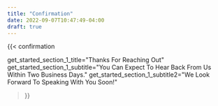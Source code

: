 ```yaml
---
title: "Confirmation"
date: 2022-09-07T10:47:49-04:00
draft: true
---
```

{{< confirmation 

get_started_section_1_title="Thanks For Reaching Out"
get_started_section_1_subtitle="You Can Expect To Hear Back From Us Within Two Business Days."
get_started_section_1_subtitle2="We Look Forward To Speaking With You Soon!"

>}}
